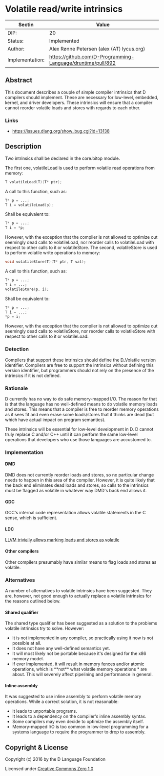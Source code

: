 # Volatile read/write intrinsics

| Sectin         | Value                                                         |
|----------------|---------------------------------------------------------------|
| DIP:           | 20                                                            |
| Status:        | Implemented                                                   |
| Author:        | Alex Rønne Petersen (alex (AT) lycus.org)                     |
| Implementation:| <https://github.com/D-Programming-Language/druntime/pull/892> |

## Abstract

This document describes a couple of simple compiler intrinsics that D compilers
should implement. These are necessary for low-level, embedded, kernel, and
driver developers. These intrinsics will ensure that a compiler cannot reorder
volatile loads and stores with regards to each other.

### Links

* <https://issues.dlang.org/show_bug.cgi?id=13138>

## Description

Two intrinsics shall be declared in the core.bitop module.

The first one, volatileLoad is used to perform volatile read operations from memory:

``` D
T volatileLoad(T)(T* ptr);
```

A call to this function, such as:

``` D
T* p = ...;
T i = volatileLoad(p);
```

Shall be equivalent to:

``` D
T* p = ...;
T i = *p;
```

However, with the exception that the compiler is not allowed to optimize out
seemingly dead calls to volatileLoad, nor reorder calls to volatileLoad with
respect to other calls to it or volatileStore. The second, volatileStore is
used to perform volatile write operations to memory:

``` D
void volatileStore(T)(T* ptr, T val);
```

A call to this function, such as:

``` D
T* p = ...;
T i = ...;
volatileStore(p, i);
```

Shall be equivalent to:

``` D
T* p = ...;
T i = ...;
*p = i;
```

However, with the exception that the compiler is not allowed to optimize out
seemingly dead calls to volatileStore, nor reorder calls to volatileStore with
respect to other calls to it or volatileLoad.

### Detection

Compilers that support these intrinsics should define the D\_Volatile version
identifier. Compilers are free to support the intrinsics without defining this
version identifier, but programmers should not rely on the presence of the
intrinsics if it is not defined.

### Rationale

D currently has no way to do safe memory-mapped I/O. The reason for that is
that the language has no well-defined means to do volatile memory loads and
stores. This means that a compiler is free to reorder memory operations as it
sees fit and even erase some loads/stores that it thinks are dead (but which
have actual impact on program semantics).

These intrinsics will be essential for low-level development in D. D cannot
truly replace C and/or C++ until it can perform the same low-level operations
that developers who use those languages are accustomed to.

### Implementation

#### DMD

DMD does not currently reorder loads and stores, so no particular change needs
to happen in this area of the compiler. However, it is quite likely that the
back end eliminates dead loads and stores, so calls to the intrinsics must be
flagged as volatile in whatever way DMD's back end allows it.

#### GDC

GCC's internal code representation allows volatile statements in the C sense,
which is sufficient.

#### LDC

[LLVM trivially allows marking loads and stores as volatile](http://llvm.org/docs/LangRef.html#volatile)

#### Other compilers

Other compilers presumably have similar means to flag loads and stores as volatile.

### Alternatives

A number of alternatives to volatile intrinsics have been suggested. They are,
however, not good enough to actually replace a volatile intrinsics for the
reasons outlined below.

#### Shared qualifier

The shared type qualifier has been suggested as a solution to the problems
volatile intrinsics try to solve. However:

- It is not implemented in any compiler, so practically using it now is not
  possible at all.
- It does not have any well-defined semantics yet.
- It will most likely not be portable because it's designed for the x86
  memory model.
- If ever implemented, it will result in memory fences and/or atomic
  operations, which is \*\*not\*\* what volatile memory operations \* are
  about. This will severely affect pipelining and performance in general.

#### Inline assembly

It was suggested to use inline assembly to perform volatile memory operations. While a correct solution, it is not reasonable:

- It leads to unportable programs.
- It leads to a dependency on the compiler's inline assembly syntax.
- Some compilers may even decide to optimize the assembly itself.
- Memory-mapped I/O is too common in low-level programming for a systems
  language to require the programmer to drop to assembly.

## Copyright & License

Copyright (c) 2016 by the D Language Foundation

Licensed under [Creative Commons Zero 1.0](https://creativecommons.org/publicdomain/zero/1.0/legalcode.txt)
